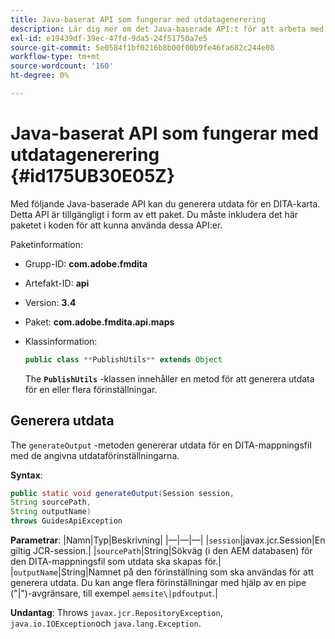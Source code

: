 ```yaml
---
title: Java-baserat API som fungerar med utdatagenerering
description: Lär dig mer om det Java-baserade API:t för att arbeta med generering av utdata
exl-id: e19439df-39ec-47fd-9da5-24f51750a7e5
source-git-commit: 5e0584f1bf0216b8b00f00b9fe46fa682c244e08
workflow-type: tm+mt
source-wordcount: '160'
ht-degree: 0%

---
```


# Java-baserat API som fungerar med utdatagenerering {#id175UB30E05Z}

Med följande Java-baserade API kan du generera utdata för en DITA-karta. Detta API är tillgängligt i form av ett paket. Du måste inkludera det här paketet i koden för att kunna använda dessa API:er.

Paketinformation:

- Grupp-ID: **com.adobe.fmdita**

- Artefakt-ID: **api**

- Version: **3.4**

- Paket: ****com.adobe.fmdita.api.maps****

- Klassinformation:

  ```JAVA
  public class **PublishUtils** extends Object
  ```

  The **`PublishUtils`** -klassen innehåller en metod för att generera utdata för en eller flera förinställningar.


## Generera utdata

The ``generateOutput`` -metoden genererar utdata för en DITA-mappningsfil med de angivna utdataförinställningarna.

**Syntax**:

```JAVA
public static void generateOutput(Session session,
String sourcePath,
String outputName)
throws GuidesApiException
```

**Parametrar**: |Namn|Typ|Beskrivning| |—|—|—| |`session`|javax.jcr.Session|En giltig JCR-session.| |``sourcePath``|String|Sökväg \(i den AEM databasen\) för den DITA-mappningsfil som utdata ska skapas för.| |``outputName``|String|Namnet på den förinställning som ska användas för att generera utdata. Du kan ange flera förinställningar med hjälp av en pipe \(&quot;\|&quot;\)-avgränsare, till exempel `aemsite\|pdfoutput`.|

**Undantag**: Throws ``javax.jcr.RepositoryException``, `java.io.IOException`och `java.lang.Exception`.
